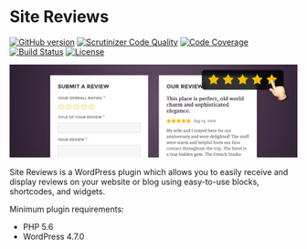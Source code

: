 # Site Reviews

[![GitHub version](https://badge.fury.io/gh/geminilabs%2Fsite-reviews.svg)](https://badge.fury.io/gh/geminilabs%2Fsite-reviews) [![Scrutinizer Code Quality](https://scrutinizer-ci.com/g/geminilabs/site-reviews/badges/quality-score.png?b=master)](https://scrutinizer-ci.com/g/geminilabs/site-reviews/?branch=master) [![Code Coverage](https://scrutinizer-ci.com/g/geminilabs/site-reviews/badges/coverage.png?b=master)](https://scrutinizer-ci.com/g/geminilabs/site-reviews/?branch=master) [![Build Status](https://travis-ci.org/geminilabs/site-reviews.svg?branch=master)](https://travis-ci.org/geminilabs/site-reviews) [![License](https://img.shields.io/badge/license-GPLv3-brightgreen.svg)](https://github.com/geminilabs/site-reviews/blob/master/LICENSE)

![Site Reviews banner](+/screenshots/banner-1544x500.png)

Site Reviews is a WordPress plugin which allows you to easily receive and display reviews on your website or blog using easy-to-use blocks, shortcodes, and widgets.

Minimum plugin requirements:

* PHP 5.6
* WordPress 4.7.0
